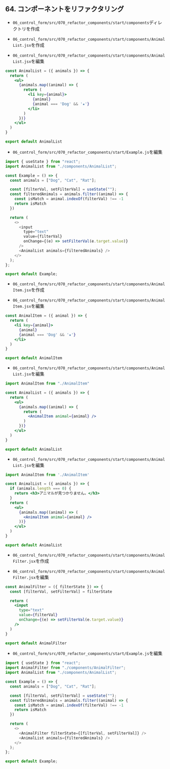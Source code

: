 ## 64. コンポーネントをリファクタリング

+ `06_control_form/src/070_refactor_components/start/components`ディレクトリを作成<br>

+ `06_control_form/src/070_refactor_components/start/components/AnimalList.jsx`を作成<br>

+ `06_control_form/src/070_refactor_components/start/components/AnimalList.jsx`を編集<br>

```jsx:AnimalList.jsx
const AnimalList = ({ animals }) => {
  return (
    <ul>
      {animals.map((animal) => {
        return (
          <li key={animal}>
            {animal}
            {animal === 'Dog' && '★'}
          </li>
        )
      })}
    </ul>
  )
}

export default AnimalList
```

+ `06_control_form/src/070_refactor_components/start/Example.js`を編集<br>

```js:Example.js
import { useState } from "react";
import AnimalList from "./components/AnimalList";

const Example = () => {
  const animals = ["Dog", "Cat", "Rat"];

  const [filterVal, setFilterVal] = useState("");
  const filteredAnimals = animals.filter((animal) => {
    const isMatch = animal.indexOf(filterVal) !== -1
    return isMatch
  })

  return (
    <>
      <input
        type="text"
        value={filterVal}
        onChange={(e) => setFilterVal(e.target.value)}
      />
      <AnimalList animals={filteredAnimals} />
    </>
  );
};

export default Example;
```

+ `06_control_form/src/070_refactor_components/start/components/AnimalItem.jsx`を作成<br>

+ `06_control_form/src/070_refactor_components/start/components/AnimalItem.jsx`を編集<br>

```jsx:AnimalItem.jsx
const AnimalItem = ({ animal }) => {
  return (
    <li key={animal}>
      {animal}
      {animal === 'Dog' && '★'}
    </li>
  )
}

export default AnimalItem
```

+ `06_control_form/src/070_refactor_components/start/components/AnimalList.jsx`を編集<br>

```jsx:AnimalList.jsx
import AnimalItem from "./AnimalItem"

const AnimalList = ({ animals }) => {
  return (
    <ul>
      {animals.map((animal) => {
        return (
          <AnimalItem animal={animal} />
        )
      })}
    </ul>
  )
}

export default AnimalList
```

+ `06_control_form/src/070_refactor_components/start/components/AnimalList.jsx`を編集<br>

```jsx:AnimalList.jsx
import AnimalItem from './AnimalItem'

const AnimalList = ({ animals }) => {
  if (animals.length === 0) {
    return <h3>アニマルが見つかりません。</h3>
  }
  return (
    <ul>
      {animals.map((animal) => (
        <AnimalItem animal={animal} />
      ))}
    </ul>
  )
}

export default AnimalList
```

+ `06_control_form/src/070_refactor_components/start/components/AnimalFilter.jsx`を作成<br>

+ `06_control_form/src/070_refactor_components/start/components/AnimalFilter.jsx`を編集<br>

```jsx:AnimalFilter.jsx
const AnimalFilter = ({ filterState }) => {
  const [filterVal, setFilterVal] = filterState

  return (
    <input
      type="text"
      value={filterVal}
      onChange={(e) => setFilterVal(e.target.value)}
    />
  )
}

export default AnimalFilter
```

+ `06_control_form/src/070_refactor_components/start/Example.js`を編集<br>

```js:Example.js
import { useState } from "react";
import AnimalFilter from "./components/AnimalFilter";
import AnimalList from "./components/AnimalList";

const Example = () => {
  const animals = ["Dog", "Cat", "Rat"];

  const [filterVal, setFilterVal] = useState("");
  const filteredAnimals = animals.filter((animal) => {
    const isMatch = animal.indexOf(filterVal) !== -1
    return isMatch
  })

  return (
    <>
      <AnimalFilter filterState={[filterVal, setFilterVal]} />
      <AnimalList animals={filteredAnimals} />
    </>
  );
};

export default Example;
```
